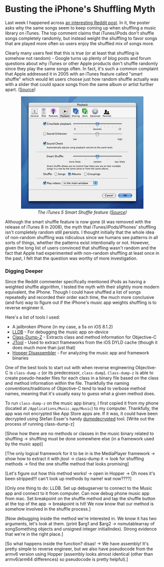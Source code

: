 # Busting the iPhone's Shuffling Myth

Last week I happened across [an interesting Reddit post](http://www.reddit.com/r/explainlikeimfive/comments/34hnnj/eli5_despite_having_150_songs_on_a_playlist/). In it, the poster asks why the same songs seem to keep coming up when shuffling a music library on iTunes.
The top comment claims that iTunes/iPods don't shuffle songs completely randomly, but instead weight the shuffling to favor songs that are played more often so users enjoy the shuffled mix of songs more.

Clearly many users feel that this is true (or at least that shuffling is somehow not random) - Google turns up plenty of blog posts and forum questions about why iTunes or other Apple products don't shuffle randomly since they play the same songs often.
In fact, it's such a common complaint that Apple addressed it in 2005 with an iTunes feature called "smart shuffle" which would let users choose just how random shuffle actually was with a slider that could space songs from the same album or artist further apart. ([Source](http://www.mcelhearn.com/itunes-features-that-have-been-retired/))

<div style="text-align:center"><img src ="images/SmartShuffle.jpg" /><br /><em>The iTunes 5 Smart Shuffle feature (<a href="http://archive.oreilly.com/users/files/64559/SmartShuffle.jpg">Source</a>)</em></div>

Although the smart shuffle feature is now gone (it was removed with the release of iTunes 8 in 2008), the myth that iTunes/iPods/iPhones' shuffling isn't completely random still persists.
I thought initially that the whole idea of non-random shuffling was ridiculous since we humans see patterns in all sorts of things, whether the patterns exist intentionally or not.
However, given the long list of users convinced that shuffling wasn't random and the fact that Apple had experimented with non-random shuffling at least once in the past, I felt that the question was worthy of more investigation.


### Digging Deeper
Since the Reddit commenter specifically mentioned iPods as having a weighted shuffle algorithm, I tested the myth with their slightly more modern equivalent, the iPhone. Though I could have shuffled a list of songs repeatedly and recorded their order each time, the much more conclusive (and fun) way to figure out if the iPhone's music app weights shuffling is to reverse engineer it.

Here's a list of tools I used:

* A jailbroken iPhone (in my case, a 5s on iOS 8.1.2)
* [LLDB](http://lldb.llvm.org) - For debugging the music app on-device
* [Class-Dump-Z](https://code.google.com/p/networkpx/wiki/class_dump_z) - Extracts class and method information for Objective-C
* [JTool](http://www.newosxbook.com/index.php?page=downloads) - Used to extract frameworks from the iOS DYLD cache (though it does much more than just that)
* [Hopper Disassembler](http://www.hopperapp.com) - For analyzing the music app and framework binaries

One of the best tools to start out with when reverse engineering Objective-C is ```class-dump-z``` (or its predecessor, ```class-dump```). ```Class-dump-z``` is able to create pseudo-header files for each class in a binary file based on the class and method information within the file. Thankfully the naming conventions/traditions of Objective-C tend to lead to verbose method names, meaning that it's usually easy to guess what a given method does.

To run ```class-dump-z``` on the music app binary, I first copied it from my phone (located at ```/Applications/Music.app/Music```) to my computer. Thankfully, the app was not encrypted like App Store apps are. If it was, it could have been decrypted using Stefan Esser's handy [dumpdecrypted](https://github.com/stefanesser/dumpdecrypted) tool. [Write out the process of running class-dump-z]

[Show how there are no methods or classes in the music binary related to shuffling -> shuffling must be done somewhere else (in a framework used by the music app)]

[The only logical framework for it to be in is the MediaPlayer framework -> show how to extract it with jtool -> class-dump it -> look for shuffling methods -> find the one shuffle method that looks promising]

[Let's figure out how this method works! -> open in Hopper -> Oh noes it's been stripped!!! can't look up methods by name!  wat now????]

[Only one thing to do: LLDB. Set up debugserver to connect to the Music app and connect to it from computer. Can now debug phone music app from mac. Set breakpoint on the shuffle method and tap the shuffle button at the top of the app -> breakpoint is hit! We now know that our method is somehow involved in the shuffle process.]

[Now debugging inside the method we're interested in. We know it has two arguments, let's look at them. (print $arg1 and $arg2 -> nsmutablearray of songSomething objects and unsigned integer initialIndex). Strong evidence that we're in the right place.]

[So what happens inside the function? disas! -> We have assembly! It's pretty simple to reverse engineer, but we also have pseudocode from the armv6 version using Hopper (assembly looks almost identical (other than armv6/arm64 differences) so pseudocode is pretty helpful).]


